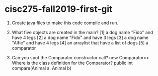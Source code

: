 # cisc275-fall2019-first-git
1. Create java files to make this code compile and run.

2. What five objects are created in the main?
 [1] a dog name "Fido" and have 4 legs
 [2] a dog name "Fido" and have 3 legs
 [3] a dog name "Alfie" and have 4 legs
 [4] an arraylist that have a list of dogs
 [5] a comparator

3. Can you spot the Comparator constructor call?	new Comparator<>
 Where is the class definition for the Comparator?	public int compare(Animal a, Animal b)
